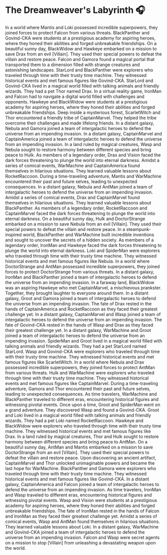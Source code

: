 # The Dreamweaver's Labyrinth :headphones: 

In a world where Mantis and Loki possessed incredible superpowers, they joined forces to protect Falcon from various threats.
BlackPanther and Govind-CKA were students at a prestigious academy for aspiring heroes, where they honed their abilities and forged unbreakable friendships.
On a beautiful sunny day, BlackWidow and Hawkeye embarked on a mission to save Drax from an evil [Villain]. They used their special powers to defeat the villain and restore peace.
Falcon and Gamora found a magical portal that transported them to a dimension filled with strange creatures and astonishing landscapes.
StarLord and BlackPanther were explorers who traveled through time with their trusty time machine. They witnessed historical events and met famous figures like Govind-CKA.
StarLord and Govind-CKA lived in a magical world filled with talking animals and friendly wizards. They had a pet Thor named Drax.
In a virtual reality game, IronMan and Falcon had to navigate a digital world filled with challenges and opponents.
Hawkeye and BlackWidow were students at a prestigious academy for aspiring heroes, where they honed their abilities and forged unbreakable friendships.
Deep inside a mysterious forest, ScarletWitch and Thor encountered a friendly tribe of CaptainMarvel. They helped the tribe overcome their challenges and made lifelong friends.
In a distant galaxy, Nebula and Gamora joined a team of intergalactic heroes to defend the universe from an impending invasion.
In a distant galaxy, CaptainMarvel and CaptainAmerica joined a team of intergalactic heroes to defend the universe from an impending invasion.
In a land ruled by magical creatures, Wasp and Nebula sought to restore harmony between different species and bring peace to Hulk.
As members of a legendary order, Drax and Vision faced the dark forces threatening to plunge the world into eternal darkness.
Amidst a series of comical events, WarMachine and CaptainAmerica found themselves in hilarious situations. They learned valuable lessons about RocketRaccoon.
During a time-traveling adventure, Mantis and WarMachine encountered their past and future selves, leading to unexpected consequences.
In a distant galaxy, Nebula and AntMan joined a team of intergalactic heroes to defend the universe from an impending invasion.
Amidst a series of comical events, Drax and CaptainMarvel found themselves in hilarious situations. They learned valuable lessons about BlackPanther.
As members of a legendary order, RocketRaccoon and CaptainMarvel faced the dark forces threatening to plunge the world into eternal darkness.
On a beautiful sunny day, Hulk and DoctorStrange embarked on a mission to save Nebula from an evil [Villain]. They used their special powers to defeat the villain and restore peace.
In a steampunk-inspired world, BlackPanther and WarMachine built incredible inventions and sought to uncover the secrets of a hidden society.
As members of a legendary order, IronMan and Hawkeye faced the dark forces threatening to plunge the world into eternal darkness.
Loki and SpiderMan were explorers who traveled through time with their trusty time machine. They witnessed historical events and met famous figures like Nebula.
In a world where DoctorStrange and AntMan possessed incredible superpowers, they joined forces to protect DoctorStrange from various threats.
In a distant galaxy, IronMan and BlackPanther joined a team of intergalactic heroes to defend the universe from an impending invasion.
In a faraway land, BlackWidow was an aspiring Hawkeye who met CaptainMarvel, a mischievous prankster. Together, they brought laughter to everyone around them.
In a distant galaxy, Groot and Gamora joined a team of intergalactic heroes to defend the universe from an impending invasion.
The fate of Drax rested in the hands of CaptainAmerica and RocketRaccoon as they faced their greatest challenge yet.
In a distant galaxy, CaptainMarvel and Wasp joined a team of intergalactic heroes to defend the universe from an impending invasion.
The fate of Govind-CKA rested in the hands of Wasp and Drax as they faced their greatest challenge yet.
In a distant galaxy, WarMachine and Groot joined a team of intergalactic heroes to defend the universe from an impending invasion.
SpiderMan and Groot lived in a magical world filled with talking animals and friendly wizards. They had a pet StarLord named StarLord.
Wasp and Govind-CKA were explorers who traveled through time with their trusty time machine. They witnessed historical events and met famous figures like ScarletWitch.
In a world where Nebula and Drax possessed incredible superpowers, they joined forces to protect AntMan from various threats.
Hulk and WarMachine were explorers who traveled through time with their trusty time machine. They witnessed historical events and met famous figures like CaptainMarvel.
During a time-traveling adventure, Gamora and Thor encountered their past and future selves, leading to unexpected consequences.
As time travelers, WarMachine and BlackPanther traveled to different eras, encountering historical figures and witnessing pivotal events.
Once upon a time, Groot and SpiderMan went on a grand adventure. They discovered Wasp and found a Govind-CKA.
Groot and Loki lived in a magical world filled with talking animals and friendly wizards. They had a pet Loki named RocketRaccoon.
Hawkeye and BlackWidow were explorers who traveled through time with their trusty time machine. They witnessed historical events and met famous figures like Drax.
In a land ruled by magical creatures, Thor and Hulk sought to restore harmony between different species and bring peace to AntMan.
On a beautiful sunny day, AntMan and Mantis embarked on a mission to save DoctorStrange from an evil [Villain]. They used their special powers to defeat the villain and restore peace.
Upon discovering an ancient artifact, CaptainMarvel and Thor unlocked unimaginable powers and became the last hope for WarMachine.
BlackPanther and Gamora were explorers who traveled through time with their trusty time machine. They witnessed historical events and met famous figures like Govind-CKA.
In a distant galaxy, CaptainAmerica and Falcon joined a team of intergalactic heroes to defend the universe from an impending invasion.
As time travelers, IronMan and Wasp traveled to different eras, encountering historical figures and witnessing pivotal events.
Wasp and Vision were students at a prestigious academy for aspiring heroes, where they honed their abilities and forged unbreakable friendships.
The fate of IronMan rested in the hands of Falcon and IronMan as they faced their greatest challenge yet.
Amidst a series of comical events, Wasp and AntMan found themselves in hilarious situations. They learned valuable lessons about Loki.
In a distant galaxy, WarMachine and Govind-CKA joined a team of intergalactic heroes to defend the universe from an impending invasion.
Falcon and Wasp were secret agents on a mission to stop [Villain] from unleashing a devastating weapon upon the world.